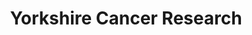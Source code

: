 ---
title: "Yorkshire Cancer Research"
url: /knaresborough/yorkshire-cancer-research/
shop: charity
---